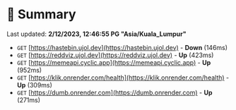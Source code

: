 # 📖 Summary
Last updated: **2/12/2023, 12:46:55 PG "Asia/Kuala_Lumpur"**

- `GET` [https://hastebin.ujol.dev](https://hastebin.ujol.dev) - **Down** (146ms)
- `GET` [https://reddviz.ujol.dev](https://reddviz.ujol.dev) - **Up** (423ms)
- `GET` [https://memeapi.cyclic.app](https://memeapi.cyclic.app) - **Up** (952ms)
- `GET` [https://klik.onrender.com/health](https://klik.onrender.com/health) - **Up** (309ms)
- `GET` [https://dumb.onrender.com](https://dumb.onrender.com) - **Up** (271ms)
